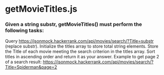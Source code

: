 # getMovieTitles.js

### Given a string substr, getMovieTitles() must perform the following tasks:

Query https://jsonmock.hackerrank.com/api/movies/search/?Title=substr (replace substr).
Initialize the titles array to store total string elements. Store the Title of each movie meeting the search criterion in the titles array.
Sort titles in ascending order and return it as your answer.
Example to get page 2 of a search result:
https://jsonmock.hackerrank.com/api/movies/search/?Title=Spiderman&page=2

